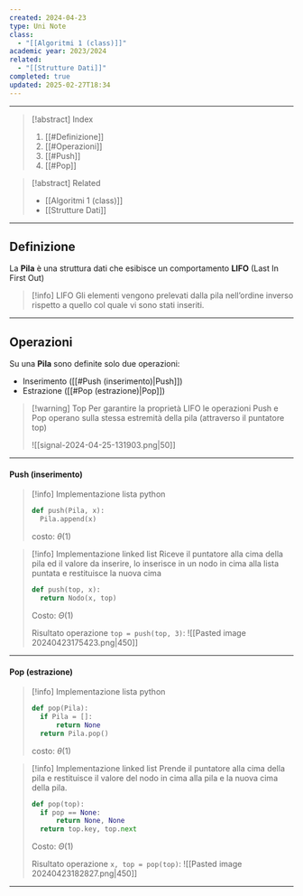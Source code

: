 ```yaml
---
created: 2024-04-23
type: Uni Note
class:
  - "[[Algoritmi 1 (class)]]"
academic year: 2023/2024
related:
  - "[[Strutture Dati]]"
completed: true
updated: 2025-02-27T18:34
---
```

---

>[!abstract] Index
>1. [[#Definizione]]
>2. [[#Operazioni]]
>3. [[#Push]]
>4. [[#Pop]]

>[!abstract] Related
>- [[Algoritmi 1 (class)]]
>- [[Strutture Dati]]

---
## Definizione 

La **Pila** è una struttura dati che esibisce un comportamento **LIFO** (Last In First Out)

>[!info] LIFO
>Gli elementi vengono prelevati dalla pila nell’ordine inverso rispetto a quello col quale vi sono stati inseriti.

---
## Operazioni

Su una **Pila** sono definite solo due operazioni: 
- Inserimento ([[#Push (inserimento)|Push]])
- Estrazione ([[#Pop (estrazione)|Pop]])

>[!warning] Top
>Per garantire la proprietà LIFO le operazioni Push e Pop operano sulla stessa estremità della pila (attraverso il puntatore top)
>
>![[signal-2024-04-25-131903.png|50]]

---
#### Push (inserimento)

>[!info] Implementazione lista python
>
>```python
>def push(Pila, x):
>	Pila.append(x)
>```
>
>costo: $\theta(1)$

>[!info] Implementazione linked list
> Riceve il puntatore alla cima della pila ed il valore da inserire, lo inserisce in un nodo in cima alla lista puntata e restituisce la nuova cima
>```python
>def push(top, x):
>	return Nodo(x, top)
>```
>
>Costo: $\Theta(1)$
>
>Risultato operazione `top = push(top, 3)`:
>![[Pasted image 20240423175423.png|450]]

---
#### Pop (estrazione)

>[!info] Implementazione lista python
>
>
>```python
>def pop(Pila):
>	if Pila = []: 
>		return None
>	return Pila.pop()
>```
>
>costo: $\theta(1)$

>[!info] Implementazione linked list
>Prende il puntatore alla cima della pila e restituisce il valore del nodo in cima alla pila e la nuova cima della pila.
>
>```python
>def pop(top):
>	if pop == None:
>		return None, None
>	return top.key, top.next
>```
>
>Costo: $\Theta(1)$
>
>Risultato operazione `x, top = pop(top)`:
>![[Pasted image 20240423182827.png|450]]


---